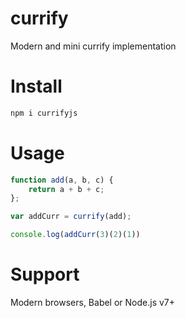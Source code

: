 # currify

Modern and mini currify implementation

# Install

```bash
npm i currifyjs
```

# Usage

```javascript
function add(a, b, c) {
    return a + b + c;
};

var addCurr = currify(add);

console.log(addCurr(3)(2)(1))
```

# Support

Modern browsers, Babel or Node.js v7+
